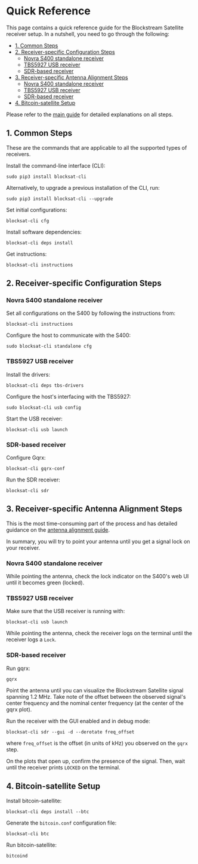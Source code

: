 # Quick Reference

This page contains a quick reference guide for the Blockstream Satellite
receiver setup. In a nutshell, you need to go through the following:

<!-- markdown-toc start - Don't edit this section. Run M-x markdown-toc-generate-toc again -->

- [1. Common Steps](#1-common-steps)
- [2. Receiver-specific Configuration Steps](#2-receiver-specific-configuration-steps)
    - [Novra S400 standalone receiver](#novra-s400-standalone-receiver)
    - [TBS5927 USB receiver](#tbs5927-usb-receiver)
    - [SDR-based receiver](#sdr-based-receiver)
- [3. Receiver-specific Antenna Alignment Steps](#3-receiver-specific-antenna-alignment-steps)
    - [Novra S400 standalone receiver](#novra-s400-standalone-receiver)
    - [TBS5927 USB receiver](#tbs5927-usb-receiver)
    - [SDR-based receiver](#sdr-based-receiver)
- [4. Bitcoin-satellite Setup](#4-bitcoin-satellite-setup)

<!-- markdown-toc end -->

Please refer to the [main guide](README.md) for detailed explanations on all
steps.

## 1. Common Steps

These are the commands that are applicable to all the supported types of
receivers.

Install the command-line interface (CLI):

```
sudo pip3 install blocksat-cli
```

Alternatively, to upgrade a previous installation of the CLI, run:

```
sudo pip3 install blocksat-cli --upgrade
```

Set initial configurations:

```
blocksat-cli cfg
```

Install software dependencies:

```
blocksat-cli deps install
```

Get instructions:

```
blocksat-cli instructions
```

## 2. Receiver-specific Configuration Steps

### Novra S400 standalone receiver

Set all configurations on the S400 by following the instructions from:
```
blocksat-cli instructions
```

Configure the host to communicate with the S400:
```
sudo blocksat-cli standalone cfg
```

### TBS5927 USB receiver

Install the drivers:
```
blocksat-cli deps tbs-drivers
```

Configure the host's interfacing with the TBS5927:
```
sudo blocksat-cli usb config
```

Start the USB receiver:
```
blocksat-cli usb launch
```

### SDR-based receiver

Configure Gqrx:
```
blocksat-cli gqrx-conf
```

Run the SDR receiver:
```
blocksat-cli sdr
```

## 3. Receiver-specific Antenna Alignment Steps

This is the most time-consuming part of the process and has detailed guidance on
the [antenna alignment
guide](antenna-pointing.md#find-the-satellite-and-lock-the-signal).

In summary, you will try to point your antenna until you get a signal lock on
your receiver.

### Novra S400 standalone receiver

While pointing the antenna, check the lock indicator on the S400's web UI until
it becomes green (locked).

### TBS5927 USB receiver

Make sure that the USB receiver is running with:
```
blocksat-cli usb launch
```

While pointing the antenna, check the receiver logs on the terminal until the
receiver logs a `Lock`.

### SDR-based receiver

Run gqrx:
```
gqrx
```

Point the antenna until you can visualize the Blockstream Satellite signal
spanning 1.2 MHz. Take note of the offset between the observed signal's center
frequency and the nominal center frequency (at the center of the gqrx plot).

Run the receiver with the GUI enabled and in debug mode:

```
blocksat-cli sdr --gui -d --derotate freq_offset
```

where `freq_offset` is the offset (in units of kHz) you observed on the `gqrx`
step.

On the plots that open up, confirm the presence of the signal. Then, wait until
the receiver prints `LOCKED` on the terminal.

## 4. Bitcoin-satellite Setup

Install bitcoin-satellite:
```
blocksat-cli deps install --btc
```

Generate the `bitcoin.conf` configuration file:
```
blocksat-cli btc
```

Run bitcoin-satellite:
```
bitcoind
```
